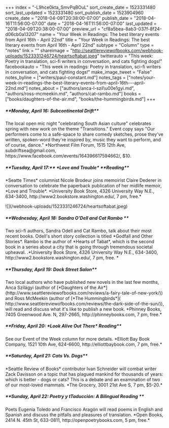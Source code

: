 +++
index = "-L9hce0kta_SmvPqBOuL"
sort_create_date = 1523331480
sort_last_updated = 1523331480
sort_publish_date = 1523904960
create_date = "2018-04-09T20:38:00-07:00"
publish_date = "2018-04-16T11:56:00-07:00"
date = "2018-04-16T11:56:00-07:00"
last_updated = "2018-04-09T20:38:00-07:00"
preview_url = "cf8a5bea-8ab3-037f-8f24-d06cb0a13207"
name = "Your Week in Readings: The best literary events from April 16th - April 22nd"
title = "Your Week in Readings: The best literary events from April 16th - April 22nd"
subtype = "Column"
type = "notes"
link = ""
shareimage = "http://seattlereviewofbooks.com/webhook-uploads/1523331246724/heartsoftabat.jpeg"
twitterauto = "This week: Poetry in translation, sci-fi writers in conversation, and cats fighting dogs!"
facebookauto = "This week in readings: Poetry in translation, sci-fi writers in conversation, and cats fighting dogs!"
make_image_tweet = "False"
notes_byline = ["writers/paul-constant.md"]
notes_tags = ["notes/your-week-in-readings-the-best-literary-events-from-april-16th---april-22nd.md"]
notes_about = ["authors/anca-l-szil\u00e1gyi.md", "authors/ross-mcmeekin.md", "authors/cat-rambo.md"]
books = ["books/daughters-of-the-air.md", "books/the-hummingbirds.md"]
+++
<p class="noindent"><h5>**Monday, April 16: Subcontinental Drift**</h5></p>
The local open mic night "celebrating South Asian culture" celebrates spring with new work on the theme "Transitions." Event copy says "Our performers come to a safe-space to share comedy sketches, prose they've written, spoken-word they're inspired by, music they want to perform, and of course, dance."
*Northwest Film Forum, 1515 12th Ave, subdriftsea@gmail.com, https://www.facebook.com/events/164396617594662/, $10.

<p class="noindent"><h5>**Tuesday, April 17:** *Love and Trouble* **Reading**</h5></p>
*Seatte Times* columnist Nicole Brodeur joins memoirist Claire Dederer in conversation to celebrate the paperback publication of her midlife memoir, *Love and Trouble*. 
*University Book Store,  4326 University Way N.E., 634-3400, http://www2.bookstore.washington.edu/, 7 pm, free.* 

<p class="image-left">![](/webhook-uploads/1523331246724/heartsoftabat.jpeg)</p>

<p class="noindent"><h5>**Wednesday, April 18: Sandra O'Dell and Cat Rambo **</h5></p>
Two sci-fi authors, Sandra Odell and Cat Rambo, talk about their most recent books. Odell's short story collection is titled *Godfall and Other Stories*. Rambo is the author of *Hearts of Tabat*, which is the second book in a series about a city that is going through tremendous societal upheaval.  
.*University Book Store,  4326 University Way N.E., 634-3400, http://www2.bookstore.washington.edu/, 7 pm, free. *

<p class="noindent"><h5>**Thursday, April 19: Dock Street Salon**</h5></p>
Two local authors who have published new novels in the last few months, Anca Szilágyi (author of [*Daughters of the Air*](http://www.seattlereviewofbooks.com/reviews/a-fairy-tale-of-new-york/)) and Ross McMeekin (author of [*The Hummingbirds*]( http://www.seattlereviewofbooks.com/reviews/the-dark-side-of-the-sun/)), will read and discuss what it's like to publish a new book.
*Phinney Books, 7405 Greenwood Ave. N, 297-2665, http://phinneybooks.com, 7 pm, free.*


<p class="noindent"><h5>**Friday, April 20: *Look Alive Out There* Reading**</h5></p>
See our Event of the Week column for more details.
*Elliott Bay Book Company, 1521 10th Ave, 624-6600, http://elliottbaybook.com, 7 pm, free.*


<p class="noindent"><h5>**Saturday, April 21: Cats Vs. Dogs**</h5></p>
*Seattle Review of Books* contributor Ivan Schneider will combat writer Zack Davisson on a topic that has plagued mankind for thousands of years: which is better - dogs or cats? This is a debate and an examination of two of our most-loved mammals.
*The Grocery, 3001 21st Ave S, 7 pm, $5-20.*

<p class="noindent"><h5>**Sunday, April 22: Poetry y tTaducción: A Bilingual Reading **</h5></p>
Poets Eugenia Toledo and Francisco Aragón will read poems in English and Spanish and discuss the pitfalls and pleasures of translation.
*Open Books, 2414 N. 45th St, 633-0811, http://openpoetrybooks.com, 5 pm, free.*
